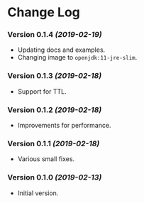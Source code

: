 # Change Log

### Version 0.1.4 *(2019-02-19)*

* Updating docs and examples.
* Changing image to `openjdk:11-jre-slim`.

### Version 0.1.3 *(2019-02-18)*

* Support for TTL.

### Version 0.1.2 *(2019-02-18)*

* Improvements for performance.

### Version 0.1.1 *(2019-02-18)*

* Various small fixes.

### Version 0.1.0 *(2019-02-13)*

* Initial version.

